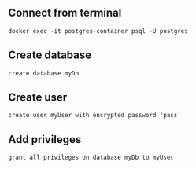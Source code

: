 ## Connect from terminal

`docker exec -it postgres-container psql -U postgres`

## Create database

`create database myDb`

## Create user

`create user myUser with encrypted password 'pass'`

## Add privileges

`grant all privileges on database myDb to myUser`
